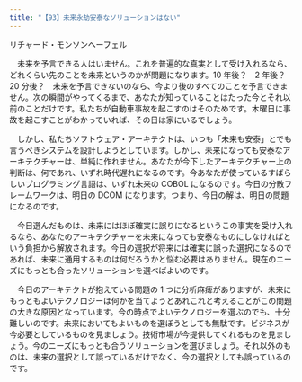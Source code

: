 ```yaml
---
title: "【93】未来永劫安泰なソリューションはない"
---
```



リチャード・モンソンヘーフェル


　未来を予言できる人はいません。これを普遍的な真実として受け入れるなら、どれくらい先のことを未来というのかが問題になります。10 年後？　2 年後？　20 分後？　未来を予言できないのなら、今より後のすべてのことを予言できません。次の瞬間がやってくるまで、あなたが知っていることはたった今とそれ以前のことだけです。私たちが自動車事故を起こすのはそのためです。木曜日に事故を起こすことがわかっていれば、その日は家にいるでしょう。

　しかし、私たちソフトウェア・アーキテクトは、いつも「未来も安泰」とでも言うべきシステムを設計しようとしています。しかし、未来になっても安泰なアーキテクチャーは、単純に作れません。あなたが今下したアーキテクチャー上の判断は、何であれ、いずれ時代遅れになるのです。今あなたが使っているすばらしいプログラミング言語は、いずれ未来の COBOL になるのです。今日の分散フレームワークは、明日の DCOM になります。つまり、今日の解は、明日の問題になるのです。

　今日選んだものは、未来にはほぼ確実に誤りになるというこの事実を受け入れるなら、あなたのアーキテクチャーを未来になっても安泰なものにしなければという負担から解放されます。今日の選択が将来には確実に誤った選択になるのであれば、未来に通用するものは何だろうかと悩む必要はありません。現在のニーズにもっとも合ったソリューションを選べばよいのです。

　今日のアーキテクトが抱えている問題の 1 つに分析麻痺がありますが、未来にもっともよいテクノロジーは何かを当てようとあれこれと考えることがこの問題の大きな原因となっています。今の時点でよいテクノロジーを選ぶのでも、十分難しいのです。未来においてもよいものを選ぼうとしても無駄です。ビジネスが今必要としているものを見ましょう。技術市場が今提供してくれるものを見ましょう。今のニーズにもっとも合うソリューションを選びましょう。それ以外のものは、未来の選択として誤っているだけでなく、今の選択としても誤っているのです。
